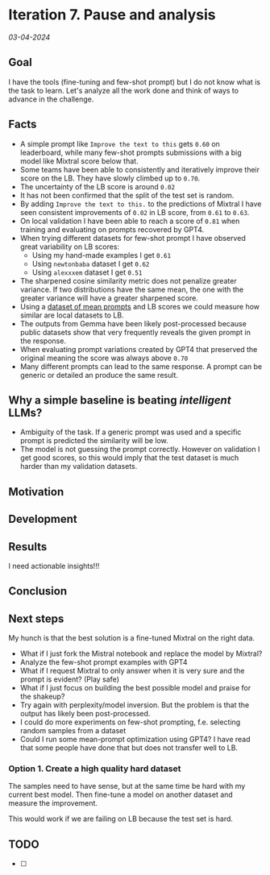 # Iteration 7. Pause and analysis

_03-04-2024_

## Goal

I have the tools (fine-tuning and few-shot prompt) but I do not know what is the task to learn. Let's
analyze all the work done and think of ways to advance in the challenge.

## Facts

- A simple prompt like `Improve the text to this` gets `0.60` on leaderboard, while many few-shot prompts
  submissions with a big model like Mixtral score below that.
- Some teams have been able to consistently and  iteratively improve their score on the LB. They have slowly climbed up to `0.70`.
- The uncertainty of the LB score is around `0.02`
- It has not been confirmed that the split of the test set is random.
- By adding `Improve the text to this.` to the predictions of Mixtral I have seen consistent improvements of `0.02` in LB score, from `0.61` to `0.63`.
- On local validation I have been able to reach a score of `0.81` when training and evaluating on prompts recovered by GPT4.
- When trying different datasets for few-shot prompt I have observed great variability on LB scores:
    - Using my hand-made examples I get `0.61`
    - Using `newtonbaba` dataset I get `0.62`
    - Using `alexxxem` dataset I get `0.51`
- The sharpened cosine similarity metric does not penalize greater variance. If two distributions have the same mean, the one with the greater variance will have a greater sharpened score.
- Using a [dataset of mean prompts](https://www.kaggle.com/datasets/kishanvavdara/llm-prompt-recovery-mean-prompts) and LB scores we could measure how similar are local datasets to LB.
- The outputs from Gemma have been likely post-processed because public datasets show that very frequently
  reveals the given prompt in the response.
- When evaluating prompt variations created by GPT4 that preserved the original meaning the score was always above `0.70`
- Many different prompts can lead to the same response. A prompt can be generic or detailed an produce the same result.

## Why a simple baseline is beating _intelligent_ LLMs?

- Ambiguity of the task. If a generic prompt was used and a specific prompt is predicted the similarity will be low.
- The model is not guessing the prompt correctly. However on validation I get good scores, so this would
  imply that the test dataset is much harder than my validation datasets.

## Motivation

## Development

## Results

I need actionable insights!!!

## Conclusion

## Next steps

My hunch is that the best solution is a fine-tuned Mixtral on the right data.

- What if I just fork the Mistral notebook and replace the model by Mixtral?
- Analyze the few-shot prompt examples with GPT4
- What if I request Mixtral to only answer when it is very sure and the prompt is evident? (Play safe)
- What if I just focus on building the best possible model and praise for the shakeup?
- Try again with perplexity/model inversion. But the problem is that the output has likely been post-processed.
- I could do more experiments on few-shot prompting, f.e. selecting random samples from a dataset
- Could I run some mean-prompt optimization using GPT4? I have read that some people have done that but does not transfer well to LB.

### Option 1. Create a high quality hard dataset

The samples need to have sense, but at the same time be hard with my current best model.
Then fine-tune a model on another dataset and measure the improvement.

This would work if we are failing on LB because the test set is hard.

## TODO

- [ ]
